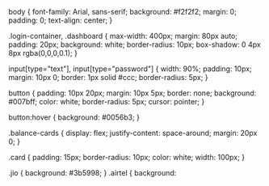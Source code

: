 body { font-family: Arial, sans-serif; background: #f2f2f2; margin: 0; padding: 0; text-align: center; }

.login-container, .dashboard { max-width: 400px; margin: 80px auto; padding: 20px; background: white; border-radius: 10px; box-shadow: 0 4px 8px rgba(0,0,0,0.1); }

input[type="text"], input[type="password"] { width: 90%; padding: 10px; margin: 10px 0; border: 1px solid #ccc; border-radius: 5px; }

button { padding: 10px 20px; margin: 10px 5px; border: none; background: #007bff; color: white; border-radius: 5px; cursor: pointer; }

button:hover { background: #0056b3; }

.balance-cards { display: flex; justify-content: space-around; margin: 20px 0; }

.card { padding: 15px; border-radius: 10px; color: white; width: 100px; }

.jio { background: #3b5998; } .airtel { background:

